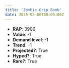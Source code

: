 ```yaml
---
title: 'Zombie Grip Bomb'
date: 2025-08-06T00:00:00Z
---
```

- **RAP**: 3906
- **Value**: -1
- **Demand level**: -1
- **Trend**: -1
- **Projected?**: True
- **Hyped?**: True
- **Rare?**: True
